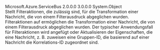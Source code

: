 <Type Name="RuleAction" FullName="Microsoft.Azure.ServiceBus.RuleAction">
  <TypeSignature Language="C#" Value="public abstract class RuleAction" />
  <TypeSignature Language="ILAsm" Value=".class public auto ansi abstract beforefieldinit RuleAction extends System.Object" />
  <TypeSignature Language="DocId" Value="T:Microsoft.Azure.ServiceBus.RuleAction" />
  <TypeSignature Language="VB.NET" Value="Public MustInherit Class RuleAction" />
  <TypeSignature Language="F#" Value="type RuleAction = class" />
  <AssemblyInfo>
    <AssemblyName>Microsoft.Azure.ServiceBus</AssemblyName>
    <AssemblyVersion>2.0.0.0</AssemblyVersion>
    <AssemblyVersion>3.0.0.0</AssemblyVersion>
  </AssemblyInfo>
  <Base>
    <BaseTypeName>System.Object</BaseTypeName>
  </Base>
  <Interfaces />
  <Docs>
    <summary>
            Stellt Filteraktionen, die zulässig sind, für die Transformation einer Nachricht, die von einem Filterausdruck abgeglichen wurden.
            </summary>
    <remarks>
            Filteraktionen auf ermöglichen die Transformation einer Nachricht, die von einem Filterausdruck abgeglichen wurden.
            Der typischer Anwendungsfall für Filteraktionen wird angefügt oder Aktualisieren der Eigenschaften, die eine Nachricht, z. B. zuweisen eine Gruppen-ID, die basierend auf einer Nachricht die Korrelations-ID zugeordnet sind.
            </remarks>
    <altmember cref="T:Microsoft.Azure.ServiceBus.SqlRuleAction" />
  </Docs>
  <Members />
</Type>